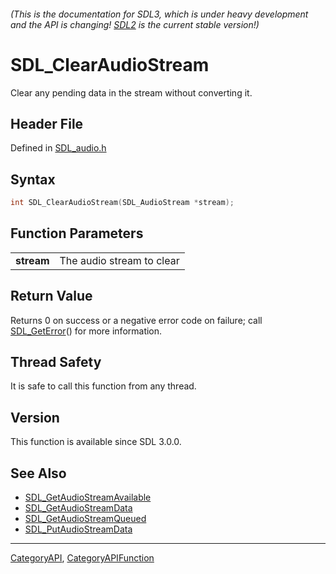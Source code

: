 ###### (This is the documentation for SDL3, which is under heavy development and the API is changing! [SDL2](https://wiki.libsdl.org/SDL2/) is the current stable version!)
# SDL_ClearAudioStream

Clear any pending data in the stream without converting it.

## Header File

Defined in [SDL_audio.h](https://github.com/libsdl-org/SDL/blob/main/include/SDL3/SDL_audio.h)

## Syntax

```c
int SDL_ClearAudioStream(SDL_AudioStream *stream);

```

## Function Parameters

|                |                           |
| -------------- | ------------------------- |
| **stream**     | The audio stream to clear |

## Return Value

Returns 0 on success or a negative error code on failure; call
[SDL_GetError](SDL_GetError)() for more information.

## Thread Safety

It is safe to call this function from any thread.

## Version

This function is available since SDL 3.0.0.

## See Also

* [SDL_GetAudioStreamAvailable](SDL_GetAudioStreamAvailable)
* [SDL_GetAudioStreamData](SDL_GetAudioStreamData)
* [SDL_GetAudioStreamQueued](SDL_GetAudioStreamQueued)
* [SDL_PutAudioStreamData](SDL_PutAudioStreamData)

----
[CategoryAPI](CategoryAPI), [CategoryAPIFunction](CategoryAPIFunction)

